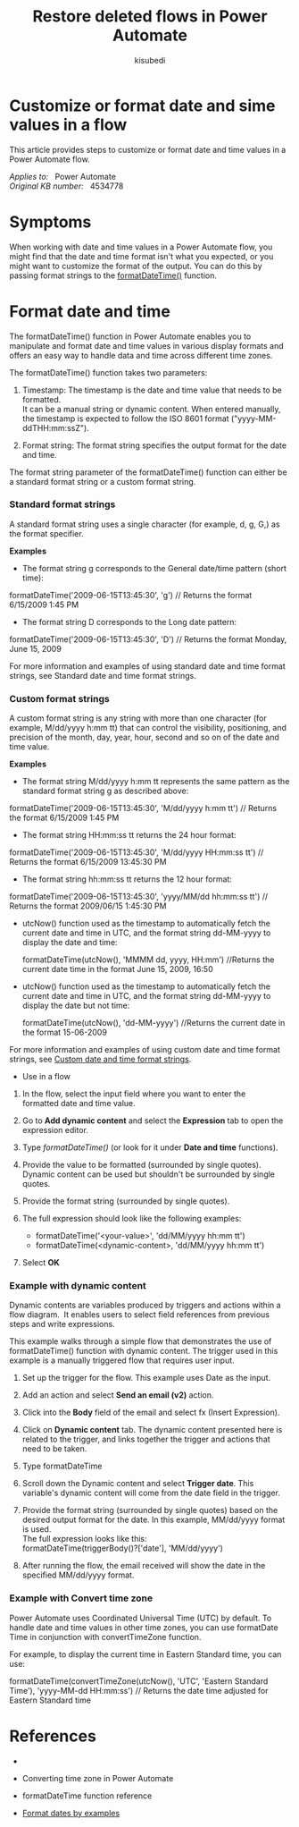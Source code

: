 ﻿---
title: Restore deleted flows in Power Automate
description: Learn how to restore deleted flows in Power Automate.
author: kisubedi
contributors:
 - kisubedi
 - mregateiro
 - v-aangie
ms.subservice: cloud-flow
ms.date: 04/24/2023
ms.topic: conceptual
ms.author: kisubedi
ms.reviewer: angieandrews
search.audienceType: 
  - flowmaker
  - enduser
---

# Customize or format date and sime values in a flow

This article provides steps to customize or format date and time values in a Power Automate flow.

*Applies to:*   Power Automate  
*Original KB number:*   4534778

# Symptoms

When working with date and time values in a Power Automate flow, you might find that the date and time format isn't what you expected, or you might want to customize the format of the output. You can do this by passing format strings to the [<u>formatDateTime()</u>](https://learn.microsoft.com/en-us/azure/logic-apps/workflow-definition-language-functions-reference#formatDateTime) function.

# Format date and time

The formatDateTime() function in Power Automate enables you to manipulate and format date and time values in various display formats and offers an easy way to handle data and time across different time zones.

The formatDateTime() function takes two parameters:

1.  Timestamp: The timestamp is the date and time value that needs to be formatted.  
    It can be a manual string or dynamic content. When entered manually, the timestamp is expected to follow the ISO 8601 format ("yyyy-MM-ddTHH:mm:ssZ").

2.  Format string: The format string specifies the output format for the date and time.

The format string parameter of the formatDateTime() function can either be a standard format string or a custom format string.

### Standard format strings

A standard format string uses a single character (for example, d, g, G,) as the format specifier.

**Examples**

-   The format string g corresponds to the General date/time pattern (short time):

formatDateTime('2009-06-15T13:45:30', 'g') // Returns the format 6/15/2009 1:45 PM

-   The format string D corresponds to the Long date pattern:

formatDateTime('2009-06-15T13:45:30', 'D') // Returns the format Monday, June 15, 2009

For more information and examples of using standard date and time format strings, see Standard date and time format strings.

### Custom format strings

A custom format string is any string with more than one character (for example, M/dd/yyyy h:mm tt) that can control the visibility, positioning, and precision of the month, day, year, hour, second and so on of the date and time value.

**Examples**

-   The format string M/dd/yyyy h:mm tt represents the same pattern as the standard format string g as described above:

formatDateTime('2009-06-15T13:45:30', 'M/dd/yyyy h:mm tt') // Returns the format 6/15/2009 1:45 PM

-   The format string HH:mm:ss tt returns the 24 hour format:

formatDateTime('2009-06-15T13:45:30', 'M/dd/yyyy HH:mm:ss tt') // Returns the format 6/15/2009 13:45:30 PM

-   The format string hh:mm:ss tt returns the 12 hour format:

formatDateTime('2009-06-15T13:45:30', 'yyyy/MM/dd hh:mm:ss tt') // Returns the format 2009/06/15 1:45:30 PM

-   utcNow() function used as the timestamp to automatically fetch the current date and time in UTC, and the format string dd-MM-yyyy to display the date and time:  
      
    formatDateTime(utcNow(), 'MMMM dd, yyyy, HH:mm') //Returns the current date time in the format June 15, 2009, 16:50

-   utcNow() function used as the timestamp to automatically fetch the current date and time in UTC, and the format string dd-MM-yyyy to display the date but not time:  
      
    formatDateTime(utcNow(), 'dd-MM-yyyy') //Returns the current date in the format 15-06-2009

For more information and examples of using custom date and time format strings, see <u>Custom date and time format strings</u>.

-   Use in a flow

1.  In the flow, select the input field where you want to enter the formatted date and time value.

2.  Go to **Add dynamic content** and select the **Expression** tab to open the expression editor.

3.  Type *formatDateTime()* (or look for it under **Date and time** functions).

4.  Provide the value to be formatted (surrounded by single quotes). Dynamic content can be used but shouldn't be surrounded by single quotes.

5.  Provide the format string (surrounded by single quotes).

6.  The full expression should look like the following examples:

    -   formatDateTime('&lt;your-value&gt;', 'dd/MM/yyyy hh:mm tt')

    <!-- -->

    -   formatDateTime(&lt;dynamic-content&gt;, 'dd/MM/yyyy hh:mm tt')

7.  Select **OK**

### Example with dynamic content

Dynamic contents are variables produced by triggers and actions within a flow diagram.  It enables users to select field references from previous steps and write expressions. 

This example walks through a simple flow that demonstrates the use of formatDateTime() function with dynamic content. The trigger used in this example is a manually triggered flow that requires user input.

1.  Set up the trigger for the flow. This example uses Date as the input.

2.  Add an action and select **Send an email (v2)** action.

3.  Click into the **Body** field of the email and select fx (Insert Expression).

4.  Click on **Dynamic content** tab. The dynamic content presented here is related to the trigger, and links together the trigger and actions that need to be taken.

5.  Type formatDateTime

6.  Scroll down the Dynamic content and select **Trigger date**. This variable's dynamic content will come from the date field in the trigger.

7.  Provide the format string (surrounded by single quotes) based on the desired output format for the date. In this example, MM/dd/yyyy format is used.  
    The full expression looks like this:  
    formatDateTime(triggerBody()?\['date'\], 'MM/dd/yyyy')

8.  After running the flow, the email received will show the date in the specified MM/dd/yyyy format.

### Example with Convert time zone

Power Automate uses Coordinated Universal Time (UTC) by default. To handle date and time values in other time zones, you can use formatDate Time in conjunction with convertTimeZone function.

For example, to display the current time in Eastern Standard time, you can use:  
  
formatDateTime(convertTimeZone(utcNow(), 'UTC', 'Eastern Standard Time'), 'yyyy-MM-dd HH:mm:ss') // Returns the date time adjusted for Eastern Standard time

# References

-   

-   Converting time zone in Power Automate

-   formatDateTime function reference

-   <u>Format dates by examples</u>
